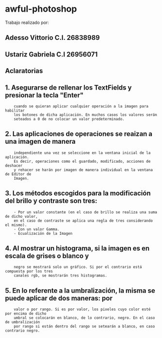 # awful-photoshop

Trabajo realizado por:
## Adesso Vittorio C.I. 26838989
## Ustariz Gabriela C.I 26956071

## Aclaratorias

##      1. Asegurarse de rellenar los TextFields y presionar la tecla "Enter"
        cuando se quieran aplicar cualquier operación a la imagen para habilitar 
        los botones de dicha aplicación. En muchos casos los valores serán
        seteados a 0 de no colocar un valor predeterminado.

##      2. Las aplicaciones de operaciones se reaizan a una imagen de manera
        independiente una vez se seleccione en la ventana inicial de la aplicación.
        Es decir, operaciones como el guardado, modificado, acciones de deshacer 
        y rehacer se harán por imagen de manera individual en la ventana de Editor de
        Imagen.

##      3. Los métodos escogidos para la modificación del brillo y contraste son tres:
        - Por un valor constante (en el caso de brillo se realiza una suma de dicho valor, 
        en el caso de contraste se aplica una regla de tres considerando el mismo). 
        - Con un valor Gamma.
        - Ecualización de la Imagen
        
##      4. Al mostrar un histograma, si la imagen es en escala de grises o blanco y
        negro se mostrará solo un gráfico. Si por el contrario está compuesta por los tres
        canales rgb, se mostrarán tres histogramas.

##      5. En lo referente a la umbralización, la misma se puede aplicar de dos maneras: por
        valor o por rango. Si es por valor, los pixeles cuyo color esté por encima de dicho 
        umbral se colocarán en blanco, de lo contrario, negro. En el caso de umbralización 
        por rango si están dentro del rango se setearán a blanco, en caso contrario negro.

